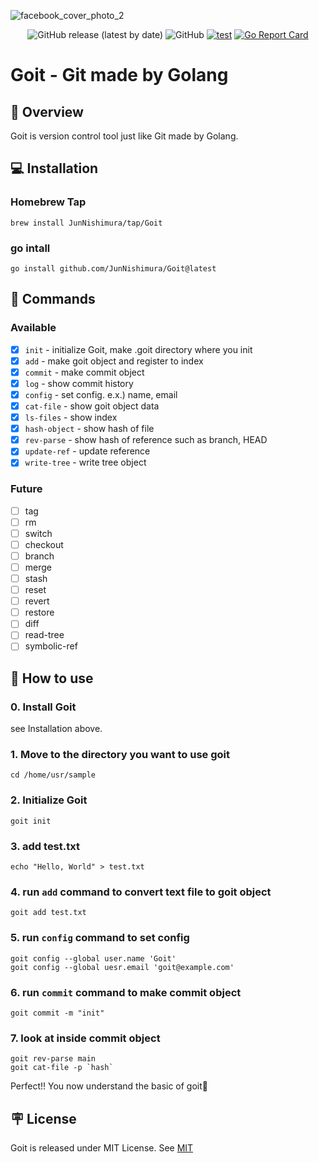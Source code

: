 ![facebook_cover_photo_2](https://github.com/JunNishimura/Goit/assets/28744711/919d78ca-52bf-481d-883e-b17cf0b9ea69)

<p align='center'>
  <img alt="GitHub release (latest by date)" src="https://img.shields.io/github/v/release/JunNishimura/Goit">
  <img alt="GitHub" src="https://img.shields.io/github/license/JunNishimura/Goit">
  <a href="https://github.com/JunNishimura/Goit/actions/workflows/test.yml"><img src="https://github.com/JunNishimura/Goit/actions/workflows/test.yml/badge.svg" alt="test"></a>
  <a href="https://goreportcard.com/report/github.com/JunNishimura/Goit"><img src="https://goreportcard.com/badge/github.com/JunNishimura/Goit" alt="Go Report Card"></a>
</p>

# Goit - Git made by Golang

## 📖 Overview
Goit is version control tool just like Git made by Golang.

## 💻 Installation
### Homebrew Tap
```
brew install JunNishimura/tap/Goit
```

### go intall
```
go install github.com/JunNishimura/Goit@latest
```

## 🔨 Commands
### Available
- [x] `init` - initialize Goit, make .goit directory where you init
- [x] `add` - make goit object and register to index
- [x] `commit` - make commit object
- [x] `log` - show commit history
- [x] `config` - set config. e.x.) name, email
- [x] `cat-file` - show goit object data
- [x] `ls-files` - show index
- [x] `hash-object` - show hash of file
- [x] `rev-parse` - show hash of reference such as branch, HEAD
- [x] `update-ref` - update reference
- [x] `write-tree` - write tree object

### Future
- [ ] tag
- [ ] rm
- [ ] switch
- [ ] checkout
- [ ] branch
- [ ] merge
- [ ] stash
- [ ] reset
- [ ] revert
- [ ] restore
- [ ] diff
- [ ] read-tree
- [ ] symbolic-ref

## 👀 How to use
### 0. Install Goit
see Installation above.

### 1. Move to the directory you want to use goit
```
cd /home/usr/sample 
```

### 2. Initialize Goit
```
goit init
```

### 3. add test.txt
```
echo "Hello, World" > test.txt
```

### 4. run `add` command to convert text file to goit object
```
goit add test.txt
```

### 5. run `config` command to set config
```
goit config --global user.name 'Goit'
goit config --global uesr.email 'goit@example.com'
```

### 6. run `commit` command to make commit object
```
goit commit -m "init"
```

### 7. look at inside commit object
```
goit rev-parse main
goit cat-file -p `hash`
```

Perfect!! You now understand the basic of goit🎉


## 🪧 License
Goit is released under MIT License. See [MIT](https://raw.githubusercontent.com/JunNishimura/Goit/main/LICENSE)
